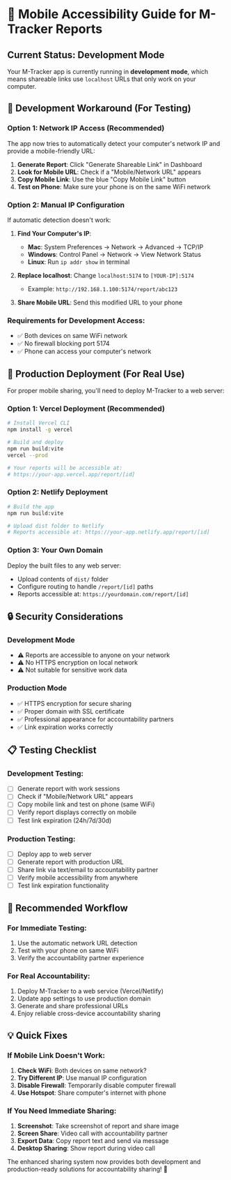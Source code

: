 # 📱 Mobile Accessibility Guide for M-Tracker Reports

## Current Status: Development Mode

Your M-Tracker app is currently running in **development mode**, which means shareable links use `localhost` URLs that only work on your computer.

## 🔧 Development Workaround (For Testing)

### Option 1: Network IP Access (Recommended)
The app now tries to automatically detect your computer's network IP and provide a mobile-friendly URL:

1. **Generate Report**: Click "Generate Shareable Link" in Dashboard
2. **Look for Mobile URL**: Check if a "Mobile/Network URL" appears
3. **Copy Mobile Link**: Use the blue "Copy Mobile Link" button  
4. **Test on Phone**: Make sure your phone is on the same WiFi network

### Option 2: Manual IP Configuration
If automatic detection doesn't work:

1. **Find Your Computer's IP**:
   - **Mac**: System Preferences → Network → Advanced → TCP/IP
   - **Windows**: Control Panel → Network → View Network Status
   - **Linux**: Run `ip addr show` in terminal

2. **Replace localhost**: Change `localhost:5174` to `[YOUR-IP]:5174`
   - Example: `http://192.168.1.100:5174/report/abc123`

3. **Share Mobile URL**: Send this modified URL to your phone

### Requirements for Development Access:
- ✅ Both devices on same WiFi network
- ✅ No firewall blocking port 5174
- ✅ Phone can access your computer's network

## 🚀 Production Deployment (For Real Use)

For proper mobile sharing, you'll need to deploy M-Tracker to a web server:

### Option 1: Vercel Deployment (Recommended)
```bash
# Install Vercel CLI
npm install -g vercel

# Build and deploy
npm run build:vite
vercel --prod

# Your reports will be accessible at:
# https://your-app.vercel.app/report/[id]
```

### Option 2: Netlify Deployment
```bash
# Build the app
npm run build:vite

# Upload dist folder to Netlify
# Reports accessible at: https://your-app.netlify.app/report/[id]
```

### Option 3: Your Own Domain
Deploy the built files to any web server:
- Upload contents of `dist/` folder
- Configure routing to handle `/report/[id]` paths
- Reports accessible at: `https://yourdomain.com/report/[id]`

## 🔒 Security Considerations

### Development Mode
- ⚠️ Reports are accessible to anyone on your network
- ⚠️ No HTTPS encryption on local network
- ⚠️ Not suitable for sensitive work data

### Production Mode
- ✅ HTTPS encryption for secure sharing
- ✅ Proper domain with SSL certificate
- ✅ Professional appearance for accountability partners
- ✅ Link expiration works correctly

## 📋 Testing Checklist

### Development Testing:
- [ ] Generate report with work sessions
- [ ] Check if "Mobile/Network URL" appears
- [ ] Copy mobile link and test on phone (same WiFi)
- [ ] Verify report displays correctly on mobile
- [ ] Test link expiration (24h/7d/30d)

### Production Testing:
- [ ] Deploy app to web server
- [ ] Generate report with production URL
- [ ] Share link via text/email to accountability partner
- [ ] Verify mobile accessibility from anywhere
- [ ] Test link expiration functionality

## 🎯 Recommended Workflow

### For Immediate Testing:
1. Use the automatic network URL detection
2. Test with your phone on same WiFi
3. Verify the accountability partner experience

### For Real Accountability:
1. Deploy M-Tracker to a web service (Vercel/Netlify)
2. Update app settings to use production domain
3. Generate and share professional URLs
4. Enjoy reliable cross-device accountability sharing

## 💡 Quick Fixes

### If Mobile Link Doesn't Work:
1. **Check WiFi**: Both devices on same network?
2. **Try Different IP**: Use manual IP configuration
3. **Disable Firewall**: Temporarily disable computer firewall
4. **Use Hotspot**: Share computer's internet with phone

### If You Need Immediate Sharing:
1. **Screenshot**: Take screenshot of report and share image
2. **Screen Share**: Video call with accountability partner
3. **Export Data**: Copy report text and send via message
4. **Desktop Sharing**: Show report during video call

The enhanced sharing system now provides both development and production-ready solutions for accountability sharing! 🎉